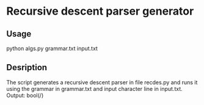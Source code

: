 # Recursive descent parser generator
## Usage
python algs.py grammar.txt input.txt
## Desription 
The script generates a recursive descent parser in file recdes.py and runs it using the grammar in grammar.txt and input character line in input.txt. 
Output: bool(/<line is in the language/>)
